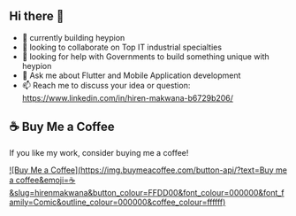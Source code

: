 ## Hi there 👋


- 🚀 currently building heypion
- 👯 looking to collaborate on Top IT industrial specialties
- 🌱 looking for help with Governments to build something unique with heypion
- 💬 Ask me about Flutter and Mobile Application development
- 📫 Reach me to discuss your idea or question: https://www.linkedin.com/in/hiren-makwana-b6729b206/

## ☕ Buy Me a Coffee

If you like my work, consider buying me a coffee!

[![Buy Me a Coffee](https://img.buymeacoffee.com/button-api/?text=Buy me a coffee&emoji=☕&slug=hirenmakwana&button_colour=FFDD00&font_colour=000000&font_family=Comic&outline_colour=000000&coffee_colour=ffffff)](https://www.buymeacoffee.com/hirenmakwana)


